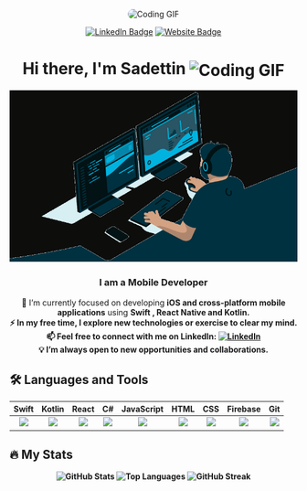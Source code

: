 <p align="center">
  <img src="https://camo.githubusercontent.com/efd96c7af85633e21c1c16b76b2ec5b316bb0127c1a5192a725c2987b20e40a3/68747470733a2f2f6d65646961342e67697068792e636f6d2f6d656469612f624151483757584b717449427250733773522f67697068792e676966"
       alt="Coding GIF"
       width="300"
       height="250"
       style="border-radius: 10px;" />
  
</p>
<p align="center">
<a href="https://www.linkedin.com/in/sadettin-karadavut/" rel="nofollow"><img src="https://camo.githubusercontent.com/7c2145551dc29c09205720b1acea43652035cc0f1eb46278acc400f1c1fc59a8/68747470733a2f2f696d672e736869656c64732e696f2f62616467652f4c696e6b6564496e2d626c75653f7374796c653d666f722d7468652d6261646765266c6f676f3d6c696e6b6564696e266c6f676f436f6c6f723d7768697465" alt="LinkedIn Badge" width="100" height="30" data-canonical-src="https://img.shields.io/badge/LinkedIn-blue?style=for-the-badge&amp;logo=linkedin&amp;logoColor=white" style="max-width: 100%; height: auto; max-height: 30px;"></a>
<a href="https://sadettinkaradavut.com/" rel="nofollow"><img src="https://camo.githubusercontent.com/89baa7dd38e4997f7649f7cc994ac13d68fabf01934300f30ec7465c18d6ea63/68747470733a2f2f696d672e736869656c64732e696f2f62616467652f576562736974652d3362353939383f7374796c653d666c61742d737175617265266c6f676f3d676f6f676c652d6368726f6d65266c6f676f436f6c6f723d7768697465" alt="Website Badge" width="100" height="30" data-canonical-src="https://img.shields.io/badge/Website-3b5998?style=flat-square&amp;logo=google-chrome&amp;logoColor=white" style="max-width: 100%; height: auto; max-height: 30px;"></a>
<h1 align="center">
  </p>
  Hi there, I'm <b>Sadettin</b> 
  <img src="https://camo.githubusercontent.com/d552948e7884c41fde2d32b9221d79f0df2076c7d824aaab954ca93f53d95884/68747470733a2f2f6d656469612e67697068792e636f6d2f6d656469612f6876524a434c467a6361737252346961377a2f67697068792e676966"
       width="40"
       height="40"
       alt="Coding GIF"
       style="vertical-align: middle;"/>
</h1>


<p align="center">
  <img src="https://raw.githubusercontent.com/Potential17/Potential17/master/user%20(2).gif" width="700" height="300" alt="Coding GIF" style="object-fit: cover;"/>
</p>


<h3  align="center">
   I am a Mobile Developer
 
</h3>



<ul style="list-style-type: none; text-align: center; padding-left: 0;">
  <li>🔭 I’m currently focused on developing <b>iOS and cross-platform mobile applications</b> using <b>Swift , React Native and Kotlin.<b></li>
  <li>⚡ In my free time, I explore new technologies or exercise to clear my mind.</li>
  <li>📫 Feel free to connect with me on LinkedIn: 
    <a href="https://www.linkedin.com/in/sadettin-karadavut/" target="_blank">
      <img src="https://img.shields.io/badge/SK-%230077B5.svg?&style=flat-square&logo=linkedin&logoColor=white" alt="LinkedIn">
    </a>
  </li>
  <li>💡 I’m always open to <b>new opportunities and collaborations</b>.</li>
</ul>



## 🛠 Languages and Tools 

| Swift | Kotlin | React | C# | JavaScript | HTML | CSS | Firebase | Git |
|:------:|:------:|:------:|:--:|:-----------:|:----:|:---:|:--------:|:---:|
| <img src="https://cdn.jsdelivr.net/gh/devicons/devicon/icons/swift/swift-original.svg" width="40"/> | <img src="https://cdn.jsdelivr.net/gh/devicons/devicon/icons/kotlin/kotlin-original.svg" width="40"/> | <img src="https://cdn.jsdelivr.net/gh/devicons/devicon/icons/react/react-original.svg" width="40"/> | <img src="https://camo.githubusercontent.com/d062d59fe5df3044548f176c99f52d6866ac70eea1104374c59b75cbdd2e98e5/68747470733a2f2f646576656c6f7065722e6665646f726170726f6a6563742e6f72672f7374617469632f6c6f676f2f6373686172702e706e67" width="40"/> | <img src="https://cdn.jsdelivr.net/gh/devicons/devicon/icons/javascript/javascript-original.svg" width="40"/> | <img src="https://cdn.jsdelivr.net/gh/devicons/devicon/icons/html5/html5-original.svg" width="40"/> | <img src="https://cdn.jsdelivr.net/gh/devicons/devicon/icons/css3/css3-original.svg" width="40"/> | <img src="https://cdn.jsdelivr.net/gh/devicons/devicon/icons/firebase/firebase-plain.svg" width="40"/> | <img src="https://cdn.jsdelivr.net/gh/devicons/devicon/icons/git/git-original.svg" width="40"/> |


## 🔥 My Stats

<p align="center" dir="auto">
  <img src="https://github-readme-stats.vercel.app/api?username=SadettinKrdvt&show_icons=true&count_private=true&theme=tokyonight" alt="GitHub Stats" height="150" data-canonical-src="https://github-readme-stats.vercel.app/api?username=burakodaloglu&amp;show_icons=true&amp;theme=dark" style="max-width: 100%; height: auto; max-height: 150px;">
  <img src="https://github-readme-stats.vercel.app/api/top-langs/?username=SadettinKrdvt&layout=compact&theme=tokyonight" alt="Top Languages" height="150"  style="max-width: 100%; height: auto; max-height: 150px;">
  <img src="https://github-readme-streak-stats.herokuapp.com/?user=SadettinKrdvt&theme=tokyonight" alt="GitHub Streak" height="150" style="max-width: 100%; height: auto; max-height: 150px;">
</p>
